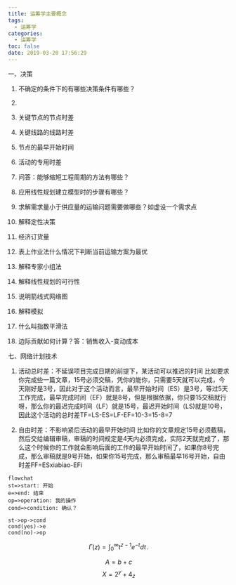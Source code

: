 ```yaml
---
title: 运筹学主要概念
tags:
  - 运筹学
categories:
  - 运筹学
toc: false
date: 2019-03-20 17:56:29
---
```


一、决策
1. 不确定的条件下的有哪些决策条件有哪些？
2. 


1. 关键节点的节点时差
2. 关键线路的线路时差
3. 节点的最早开始时间
4. 活动的专用时差
5. 问答：能够缩短工程周期的方法有哪些？
6. 应用线性规划建立模型时的步骤有哪些？
7. 求解需求量小于供应量的运输问题需要做哪些？如虚设一个需求点
8. 解释定性决策
9. 经济订货量
10. 表上作业法什么情况下判断当前运输方案为最优
11. 解释专家小组法
12. 解释线性规划的可行性
13. 说明箭线式网络图
14. 解释模拟
15. 什么叫指数平滑法
16. 边际贡献如何计算？答：销售收入-变动成本


七、网络计划技术
1. 活动总时差：不延误项目完成日期的前提下，某活动可以推迟的时间
比如要求你完成些一篇文章，15号必须交稿，凭你的能你，只需要5天就可以完成，今天刚好是3号，因此对于这个活动而言，最早开始时间（ES）是3号，等过5天工作完成，最早完成时间（EF）就是8号，但是根据依据，你只要15交稿就行呀，那么你的最迟完成时间（LF）就是15号，最迟开始时间（LS)就是10号，因此这个活动的总时差TF=LS-ES=LF-EF=10-3=15-8=7

2. 自由时差：不影响紧后活动的最早开始时间
比如你的文章规定15号必须截稿，然后交给编辑审稿，审稿的时间规定是4天内必须完成，实际2天就完成了，那么这个时候你的工作就会影响后面的工作的最早开始时间了，如果你8号完成，那么审稿就是9号开始，如果你15号完成，那么审稿最早16号开始，自由时差FF=ESxiabiao-EFi

```mermaid
flowchat
st=>start: 开始
e=>end: 结束
op=>operation: 我的操作
cond=>condition: 确认？

st->op->cond
cond(yes)->e
cond(no)->op
```

$$
\Gamma(z) = \int_0^\infty t^{z-1}e^{-t}dt\,.
$$

$$A = b + c$$
$$X=2^y+4_z$$